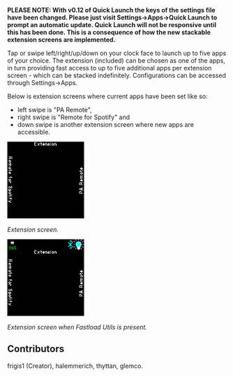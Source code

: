 **PLEASE NOTE: With v0.12 of Quick Launch the keys of the settings file have been changed. Please just visit Settings->Apps->Quick Launch to prompt an automatic update. Quick Launch will not be responsive until this has been done. This is a consequence of how the new stackable extension screens are implemented.**

Tap or swipe left/right/up/down on your clock face to launch up to five apps of your choice. The extension (included) can be chosen as one of the apps, in turn providing fast access to up to five additional apps per extension screen - which can be stacked indefinitely. Configurations can be accessed through Settings->Apps.

Below is extension screens where current apps have been set like so: 
- left swipe is "PA Remote",
- right swipe is "Remote for Spotify" and
- down swipe is another extension screen where new apps are accessible. 

![](screenshot0.png)

*Extension screen.*


![](screenshot1.png)

*Extension screen when Fastload Utils is present.*

## Contributors

frigis1 (Creator),
halemmerich,
thyttan,
glemco.
